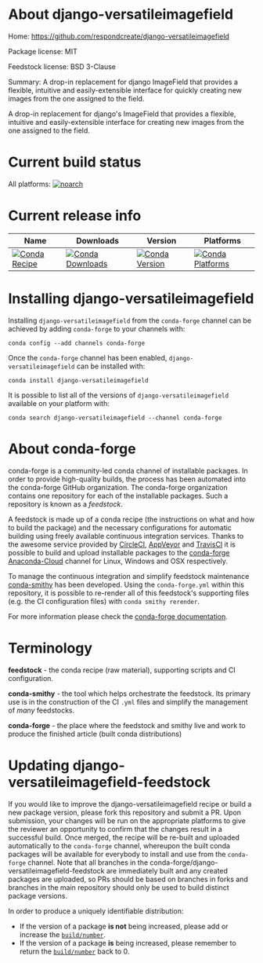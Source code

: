 About django-versatileimagefield
================================

Home: https://github.com/respondcreate/django-versatileimagefield

Package license: MIT

Feedstock license: BSD 3-Clause

Summary: A drop-in replacement for django ImageField that provides a flexible, intuitive and easily-extensible interface for quickly creating new images from the one assigned to the field.

A drop-in replacement for django's ImageField that provides a
flexible, intuitive and easily-extensible interface for creating
new images from the one assigned to the field.


Current build status
====================

All platforms:
[![noarch](https://img.shields.io/circleci/project/github/conda-forge/django-versatileimagefield-feedstock/master.svg?label=noarch)](https://circleci.com/gh/conda-forge/django-versatileimagefield-feedstock)

Current release info
====================

| Name | Downloads | Version | Platforms |
| --- | --- | --- | --- |
| [![Conda Recipe](https://img.shields.io/badge/recipe-django--versatileimagefield-green.svg)](https://anaconda.org/conda-forge/django-versatileimagefield) | [![Conda Downloads](https://img.shields.io/conda/dn/conda-forge/django-versatileimagefield.svg)](https://anaconda.org/conda-forge/django-versatileimagefield) | [![Conda Version](https://img.shields.io/conda/vn/conda-forge/django-versatileimagefield.svg)](https://anaconda.org/conda-forge/django-versatileimagefield) | [![Conda Platforms](https://img.shields.io/conda/pn/conda-forge/django-versatileimagefield.svg)](https://anaconda.org/conda-forge/django-versatileimagefield) |

Installing django-versatileimagefield
=====================================

Installing `django-versatileimagefield` from the `conda-forge` channel can be achieved by adding `conda-forge` to your channels with:

```
conda config --add channels conda-forge
```

Once the `conda-forge` channel has been enabled, `django-versatileimagefield` can be installed with:

```
conda install django-versatileimagefield
```

It is possible to list all of the versions of `django-versatileimagefield` available on your platform with:

```
conda search django-versatileimagefield --channel conda-forge
```


About conda-forge
=================

conda-forge is a community-led conda channel of installable packages.
In order to provide high-quality builds, the process has been automated into the
conda-forge GitHub organization. The conda-forge organization contains one repository
for each of the installable packages. Such a repository is known as a *feedstock*.

A feedstock is made up of a conda recipe (the instructions on what and how to build
the package) and the necessary configurations for automatic building using freely
available continuous integration services. Thanks to the awesome service provided by
[CircleCI](https://circleci.com/), [AppVeyor](http://www.appveyor.com/)
and [TravisCI](https://travis-ci.org/) it is possible to build and upload installable
packages to the [conda-forge](https://anaconda.org/conda-forge)
[Anaconda-Cloud](http://docs.anaconda.org/) channel for Linux, Windows and OSX respectively.

To manage the continuous integration and simplify feedstock maintenance
[conda-smithy](http://github.com/conda-forge/conda-smithy) has been developed.
Using the ``conda-forge.yml`` within this repository, it is possible to re-render all of
this feedstock's supporting files (e.g. the CI configuration files) with ``conda smithy rerender``.

For more information please check the [conda-forge documentation](https://conda-forge.org/docs/).

Terminology
===========

**feedstock** - the conda recipe (raw material), supporting scripts and CI configuration.

**conda-smithy** - the tool which helps orchestrate the feedstock.
                   Its primary use is in the construction of the CI ``.yml`` files
                   and simplify the management of *many* feedstocks.

**conda-forge** - the place where the feedstock and smithy live and work to
                  produce the finished article (built conda distributions)


Updating django-versatileimagefield-feedstock
=============================================

If you would like to improve the django-versatileimagefield recipe or build a new
package version, please fork this repository and submit a PR. Upon submission,
your changes will be run on the appropriate platforms to give the reviewer an
opportunity to confirm that the changes result in a successful build. Once
merged, the recipe will be re-built and uploaded automatically to the
`conda-forge` channel, whereupon the built conda packages will be available for
everybody to install and use from the `conda-forge` channel.
Note that all branches in the conda-forge/django-versatileimagefield-feedstock are
immediately built and any created packages are uploaded, so PRs should be based
on branches in forks and branches in the main repository should only be used to
build distinct package versions.

In order to produce a uniquely identifiable distribution:
 * If the version of a package **is not** being increased, please add or increase
   the [``build/number``](http://conda.pydata.org/docs/building/meta-yaml.html#build-number-and-string).
 * If the version of a package **is** being increased, please remember to return
   the [``build/number``](http://conda.pydata.org/docs/building/meta-yaml.html#build-number-and-string)
   back to 0.